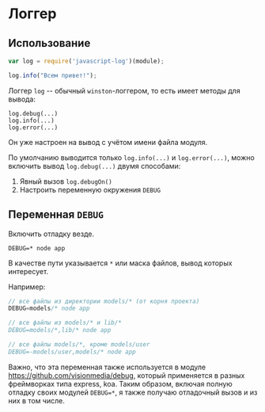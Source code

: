 
# Логгер

## Использование


```js
var log = require('javascript-log')(module);

log.info("Всем привет!");
```

Логгер `log` -- обычный `winston`-логгером, то есть имеет методы для вывода:
```
log.debug(...)
log.info(...)
log.error(...)
```

Он уже настроен на вывод с учётом имени файла модуля.

По умолчанию выводится только `log.info(...)` и `log.error(...)`, можно включить вывод `log.debug(...)` двумя способами:

  1. Явный вызов `log.debugOn()`
  2. Настроить переменную окружения `DEBUG`

## Переменная `DEBUG`

Включить отладку везде.
```
DEBUG=* node app
```

В качестве пути указывается `*` или маска файлов, вывод которых интересует.

Например:

```js
// все файлы из директории models/* (от корня проекта)
DEBUG=models/* node app   

// все файлы из models/* и lib/*
DEBUG=models/*,lib/* node app

// все файлы models/*, кроме models/user
DEBUG=-models/user,models/* node app
```

Важно, что эта переменная также используется в модуле https://github.com/visionmedia/debug, который применяется в разных фреймворках типа express, koa. 
Таким образом, включая полную отладку своих модулей `DEBUG=*`, я также получаю отладочный вызов и из них в том числе.


